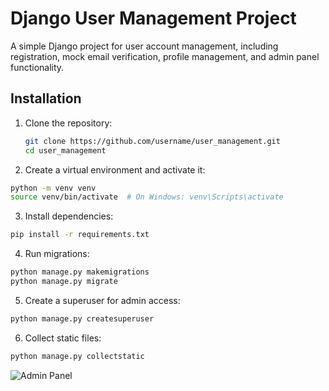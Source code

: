 # Django User Management Project

A simple Django project for user account management, including registration, mock email verification, profile management, and admin panel functionality.

## Installation

1. Clone the repository:
   ```bash
   git clone https://github.com/username/user_management.git
   cd user_management
   ```
2. Create a virtual environment and activate it:
```bash
python -m venv venv
source venv/bin/activate  # On Windows: venv\Scripts\activate
```
3. Install dependencies:
```bash
pip install -r requirements.txt
```
4. Run migrations:
```bash
python manage.py makemigrations
python manage.py migrate
```
5. Create a superuser for admin access:
```bash
python manage.py createsuperuser
```
6. Collect static files:
```bash
python manage.py collectstatic
```


![Admin Panel](static/my_images/admin.JPG)


